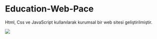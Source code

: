 # Education-Web-Pace

Html, Css ve JavaScript kullanılarak kurumsal bir web sitesi geliştirilmiştir.

![](ekran.gif)
